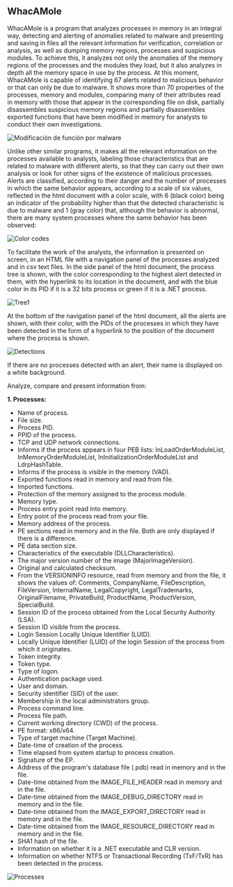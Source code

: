 ## WhacAMole
WhacAMole is a program that analyzes processes in memory in an integral way, detecting and alerting of anomalies related to malware and presenting and saving in files all the relevant information for verification, correlation or analysis, as well as dumping memory regions, processes and suspicious modules.
To achieve this, it analyzes not only the anomalies of the memory regions of the processes and the modules they load, but it also analyzes in depth all the memory space in use by the process.
At this moment, WhacAMole is capable of identifying 67 alerts related to malicious behavior or that can only be due to malware.
It shows more than 70 properties of the processes, memory and modules, comparing many of their attributes read in memory with those that appear in the corresponding file on disk, partially disassembles suspicious memory regions and partially disassembles exported functions that have been modified in memory for analysts to conduct their own investigations.

![Modificación de función por malware](https://github.com/ignacioj/WhacAMole/main/res/modexportedfunc.png)

Unlike other similar programs, it makes all the relevant information on the processes available to analysts, labeling those characteristics that are related to malware with different alerts, so that they can carry out their own analysis or look for other signs of the existence of malicious processes.
Alerts are classified, according to their danger and the number of processes in which the same behavior appears, according to a scale of six values, reflected in the html document with a color scale, with 6 (black color) being an indicator of the probability higher than that the detected characteristic is due to malware and 1 (gray color) that, although the behavior is abnormal, there are many system processes where the same behavior has been observed:

![Color codes](https://github.com/ignacioj/WhacAMole/main/res/colorcodes.jpg)

To facilitate the work of the analysts, the information is presented on screen, in an HTML file with a navigation panel of the processes analyzed and in csv text files. In the side panel of the html document, the process tree is shown, with the color corresponding to the highest alert detected in them, with the hyperlink to its location in the document, and with the blue color in its PID if it is a 32 bits process or green if it is a .NET process.

![Tree1](https://github.com/ignacioj/WhacAMole/main/res/tree.jpg)

At the bottom of the navigation panel of the html document, all the alerts are shown, with their color, with the PIDs of the processes in which they have been detected in the form of a hyperlink to the position of the document where the process is shown.

![Detections](https://github.com/ignacioj/WhacAMole/main/res/detections.jpg)

If there are no processes detected with an alert, their name is displayed on a white background.

Analyze, compare and present information from:

**1.	Processes:**
- Name of process.
- File size.
- Process PID.
- PPID of the process.
- TCP and UDP network connections.
- Informs if the process appears in four PEB lists: InLoadOrderModuleList, InMemoryOrderModuleList, InInitializationOrderModuleList and LdrpHashTable.
- Informs if the process is visible in the memory (VAD).
- Exported functions read in memory and read from file.
- Imported functions.
- Protection of the memory assigned to the process module.
- Memory type.
- Process entry point read into memory.
- Entry point of the process read from your file.
- Memory address of the process.
- PE sections read in memory and in the file. Both are only displayed if there is a difference.
- PE data section size.
- Characteristics of the executable (DLLCharacteristics).
- The major version number of the image (MajorImageVersion).
- Original and calculated checksum.
- From the VERSIONINFO resource, read from memory and from the file, it shows the values of: Comments, CompanyName, FileDescription, FileVersion, InternalName, LegalCopyright, LegalTrademarks, OriginalFilename, PrivateBuild, ProductName, ProductVersion, SpecialBuild.
- Session ID of the process obtained from the Local Security Authority (LSA).
- Session ID visible from the process.
- Login Session Locally Unique Identifier (LUID).
- Locally Unique Identifier (LUID) of the login Session of the process from which it originates.
- Token integrity.
- Token type.
- Type of logon.
- Authentication package used.
- User and domain.
- Security identifier (SID) of the user.
- Membership in the local administrators group.
- Process command line.
- Process file path.
- Current working directory (CWD) of the process.
- PE format: x86/x64.
- Type of target machine (Target Machine).
- Date-time of creation of the process.
- Time elapsed from system startup to process creation.
- Signature of the EP.
- Address of the program's database file (.pdb) read in memory and in the file.
- Date-time obtained from the IMAGE_FILE_HEADER read in memory and in the file.
- Date-time obtained from the IMAGE_DEBUG_DIRECTORY read in memory and in the file.
- Date-time obtained from the IMAGE_EXPORT_DIRECTORY read in memory and in the file.
- Date-time obtained from the IMAGE_RESOURCE_DIRECTORY read in memory and in the file.
- SHA1 hash of the file.
- Information on whether it is a .NET executable and CLR version.
- Information on whether NTFS or Transactional Recording (TxF/TxR) has been detected in the process.

![Processes](https://github.com/ignacioj/WhacAMole/main/res/processes.jpg)


